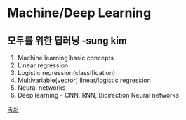 # Machine/Deep Learning
## 모두를 위한 딥러닝 -sung kim
1. Machine learning basic concepts
2. Linear regression
3. Logistic regression(classification)
4. Multivariable(vector) linear/logistic regression
5. Neural networks
6. Deep learning - CNN, RNN, Bidirection Neural networks


[출처](http://hunkim.github.io/ml/)
